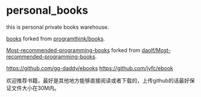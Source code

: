 # personal_books
this is personal private books warehouse.

[books](https://github.com/cracker8090/books) forked from [programthink/books](https://github.com/programthink/books).

[Most-recommended-programming-books](https://github.com/cracker8090/Most-recommended-programming-books) forked from [daolf/Most-recommended-programming-books](https://github.com/daolf/Most-recommended-programming-books).

https://github.com/gg-daddy/ebooks
https://github.com/jyfc/ebook

欢迎推荐书籍，最好是其他地方能够直接阅读或者下载的，上传github的话最好保证文件大小在30M内。

